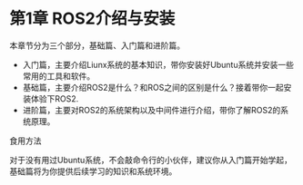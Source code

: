 # 第1章 ROS2介绍与安装

本章节分为三个部分，基础篇、入门篇和进阶篇。

- 入门篇，主要介绍Liunx系统的基本知识，带你安装好Ubuntu系统并安装一些常用的工具和软件。
- 基础篇，主要介绍ROS2是什么？和ROS之间的区别是什么？接着带你一起安装体验下ROS2.
- 进阶篇，主要对ROS2的系统架构以及中间件进行介绍，带你了解ROS2的系统原理。

食用方法

对于没有用过Ubuntu系统，不会敲命令行的小伙伴，建议你从入门篇开始学起，基础篇将为你提供后续学习的知识和系统环境。



